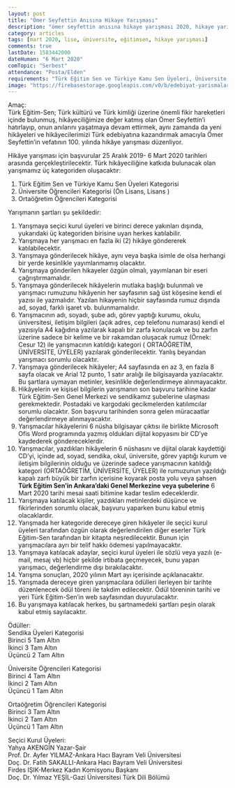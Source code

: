 ```yaml
---
layout: post
title: "Ömer Seyfettin Anısına Hikaye Yarışması"
description: "ömer seyfettin anısına hikaye yarışması 2020, hikaye yarışması 2020, hikaye yarışmaları, öykü yarışmaları"
category: articles
tags: [mart 2020, lise, üniversite, eğitimsen, hikaye yarışması]
comments: true
lastDate: 1583442000
dateHuman: "6 Mart 2020"
comTopic: "Serbest"
attendance: "Posta/Elden"
requirements: "Türk Eğitim Sen ve Türkiye Kamu Sen Üyeleri, Üniversite Öğrencileri ve Ortaöğretim Öğrencileri katılabilir"
image: "https://firebasestorage.googleapis.com/v0/b/edebiyat-yarismalari.appspot.com/o/omer-seyfettin-anisi-hikaye-yarismasi-2020.jpg?alt=media&token=8838d888-aa14-473a-8df2-858371d3eb27"
---
```


Amaç:  
Türk Eğitim-Sen; Türk kültürü ve Türk kimliği üzerine önemli fikir hareketleri içinde bulunmuş, hikâyeciliğimize değer katmış olan Ömer Seyfettin’i hatırlayıp, onun anılarını yaşatmaya devam ettirmek, aynı zamanda da yeni hikâyeleri ve hikâyecilerimizi Türk edebiyatına kazandırmak amacıyla Ömer Seyfettin’in vefatının 100. yılında hikâye yarışması düzenliyor. 

Hikâye yarışması için başvurular 25 Aralık 2019- 6 Mart 2020 tarihleri arasında gerçekleştirilecektir.
Türk hikâyeciliğine katkıda bulunacak olan yarışmamız üç kategoriden oluşacaktır:
1. Türk Eğitim Sen ve Türkiye Kamu Sen Üyeleri Kategorisi
2. Üniversite Öğrencileri Kategorisi (Ön Lisans, Lisans )
3. Ortaöğretim Öğrencileri Kategorisi

Yarışmanın şartları şu şekildedir:  
1. Yarışmaya seçici kurul üyeleri ve birinci derece yakınları dışında, yukarıdaki üç kategoriden birisine uyan herkes katılabilir.
2. Yarışmaya her yarışmacı en fazla iki (2) hikâye göndererek katılabilecektir.
3. Yarışmaya gönderilecek hikâye, aynı veya başka isimle de olsa herhangi bir yerde kesinlikle yayımlanmamış olacaktır.
4. Yarışmaya gönderilen hikayeler özgün olmalı, yayımlanan bir eseri çağrıştırmamalıdır.
5. Yarışmaya gönderilecek hikâyelerin mutlaka başlığı bulunmalı ve yarışmacı rumuzunu hikâyenin her sayfasının sağ üst köşesine kendi el yazısı ile yazmalıdır. Yazılan hikayenin hiçbir sayfasında rumuz dışında ad, soyad, farklı işaret vb. bulunmamalıdır.
6. Yarışmacının adı, soyadı, şube adı, görev yaptığı kurumu, okulu, üniversitesi, iletişim bilgileri (açık adres, cep telefonu numarası) kendi el yazısıyla A4 kağıdına yazılarak  kapalı bir zarfa konulacak ve bu zarfın üzerine sadece bir kelime ve bir rakamdan oluşacak rumuz (Örnek: Cesur 12) ile yarışmacının katıldığı kategori ( ORTAÖĞRETİM, ÜNİVERSİTE, ÜYELER) yazılarak gönderilecektir. Yanlış beyandan yarışmacı sorumlu olacaktır.
7. Yarışmaya gönderilecek hikâyeler; A4 sayfasında en az 3, en fazla 8 sayfa olacak ve Arial 12 punto, 1 satır aralığı ile bilgisayarda yazılacaktır. Bu şartlara uymayan metinler, kesinlikle değerlendirmeye alınmayacaktır.
8. Hikâyelerin ve kişisel bilgilerin yarışmanın son başvuru tarihine kadar Türk Eğitim-Sen Genel Merkezi ve sendikamız şubelerine ulaşması gerekmektedir. Postadaki ve kargodaki gecikmelerden katılımcılar sorumlu olacaktır. Son başvuru tarihinden sonra gelen müracaatlar değerlendirmeye alınmayacaktır.
9. Yarışmacılar hikâyelerini 6 nüsha bilgisayar çıktısı ile birlikte Microsoft Ofis Word programında yazmış oldukları dijital kopyasını bir CD’ye kaydederek göndereceklerdir.
10. Yarışmacılar, yazdıkları hikâyelerin 6 nüshasını ve dijital olarak kaydettiği CD’yi, içinde ad, soyad, sendika, okul, üniversite, görev yaptığı kurum ve iletişim bilgilerinin olduğu ve üzerinde sadece yarışmacının katıldığı kategori (ORTAÖĞRETİM, ÜNİVERSİTE, ÜYELER) ile rumuzunun yazıldığı kapalı zarfı büyük bir zarfın içerisine koyarak posta yolu veya şahsen **Türk Eğitim Sen’in Ankara’daki Genel Merkezine veya şubelerine** 6 Mart 2020 tarihi mesai saati bitimine kadar teslim edeceklerdir.
11. Yarışmaya katılacak kişiler, yazdıkları metinlerdeki düşünce ve fikirlerinden sorumlu olacak, başvuru yaparken bunu kabul etmiş olacaklardır.
12. Yarışmada her kategoride dereceye giren hikâyeler ile seçici kurul üyeleri tarafından özgün olarak değerlendirilen diğer eserler Türk Eğitim-Sen tarafından bir kitapta neşredilecektir. Bunun için yarışmacılara ayrı bir telif hakkı ödemesi yapılmayacaktır.
13. Yarışmaya katılacak adaylar, seçici kurul üyeleri ile sözlü veya yazılı (e-mail, mesaj vb) hiçbir şekilde irtibata geçmeyecek, bunu yapan yarışmacı, değerlendirme dışı bırakılacaktır.
14. Yarışma sonuçları, 2020 yılının Mart ayı içerisinde açıklanacaktır.
15. Yarışmada dereceye giren yarışmacılara ödülleri ilerleyen bir tarihte düzenlenecek ödül töreni ile takdim edilecektir. Ödül töreninin tarihi ve yeri Türk Eğitim-Sen’in web sayfasından duyurulacaktır.
16. Bu yarışmaya katılacak herkes, bu şartnamedeki şartları peşin olarak kabul etmiş sayılacaktır.

Ödüller:  
Sendika Üyeleri Kategorisi  
Birinci 5 Tam Altın  
İkinci 3 Tam Altın  
Üçüncü 2 Tam Altın  

Üniversite Öğrencileri Kategorisi  
Birinci 4 Tam Altın  
İkinci 2 Tam Altın  
Üçüncü 1 Tam Altın

Ortaöğretim Öğrencileri Kategorisi  
Birinci 3 Tam Altın  
İkinci 2 Tam Altın  
Üçüncü 1 Tam Altın

Seçici Kurul Üyeleri:  
Yahya AKENGİN Yazar-Şair  
Prof. Dr. Ayfer YILMAZ-Ankara Hacı Bayram Veli Üniversitesi  
Doç. Dr. Fatih SAKALLI-Ankara Hacı Bayram Veli Üniversitesi  
Firdes IŞIK-Merkez Kadın Komisyonu Başkanı  
Doç. Dr. Yılmaz YEŞİL-Gazi Üniversitesi Türk Dili Bölümü